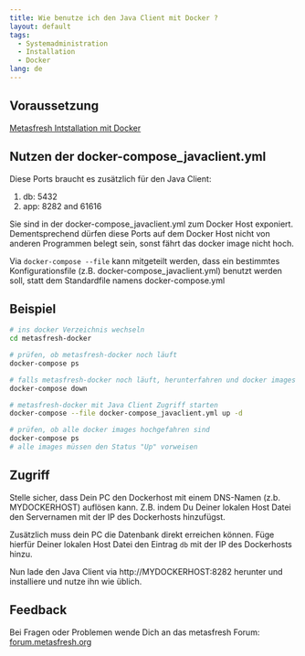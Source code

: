 ```yaml
---
title: Wie benutze ich den Java Client mit Docker ?
layout: default
tags:
  - Systemadministration
  - Installation
  - Docker
lang: de
---
```


## Voraussetzung

[Metasfresh Intstallation mit Docker](Wie_installiere_ich_den_metasfresh_Stack_mit_Docker)

## Nutzen der docker-compose_javaclient.yml

Diese Ports braucht es zusätzlich für den Java Client:

1. db: 5432
1. app: 8282 and 61616

Sie sind in der docker-compose_javaclient.yml zum Docker Host exponiert.
Dementsprechend dürfen diese Ports auf dem Docker Host nicht von anderen Programmen belegt sein, sonst fährt das docker image nicht hoch.

Via `docker-compose --file` kann mitgeteilt werden, dass ein bestimmtes Konfigurationsfile (z.B. docker-compose_javaclient.yml) benutzt werden soll, statt dem Standardfile namens docker-compose.yml

## Beispiel

```bash
# ins docker Verzeichnis wechseln
cd metasfresh-docker

# prüfen, ob metasfresh-docker noch läuft
docker-compose ps

# falls metasfresh-docker noch läuft, herunterfahren und docker images entfernen
docker-compose down

# metasfresh-docker mit Java Client Zugriff starten
docker-compose --file docker-compose_javaclient.yml up -d

# prüfen, ob alle docker images hochgefahren sind
docker-compose ps
# alle images müssen den Status "Up" vorweisen
```

## Zugriff

Stelle sicher, dass Dein PC den Dockerhost mit einem DNS-Namen (z.b. MYDOCKERHOST) auflösen kann. Z.B. indem Du Deiner lokalen Host Datei den Servernamen mit der IP des Dockerhosts hinzufügst.

Zusätzlich muss dein PC die Datenbank direkt erreichen können. Füge hierfür Deiner lokalen Host Datei den Eintrag `db` mit der IP des Dockerhosts hinzu.

Nun lade den Java Client via
http://MYDOCKERHOST:8282
herunter und installiere und nutze ihn wie üblich.

## Feedback

Bei Fragen oder Problemen wende Dich an das metasfresh Forum: [forum.metasfresh.org](http://forum.metasfresh.org)
